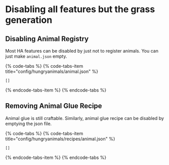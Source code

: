 # Disabling all features but the grass generation

## Disabling Animal Registry

Most HA features can be disabled by just not to register animals. You can just make `animal.json` empty.

{% code-tabs %}
{% code-tabs-item title="config/hungryanimals/animal.json" %}
```text
[]
```
{% endcode-tabs-item %}
{% endcode-tabs %}

## Removing Animal Glue Recipe

Animal glue is still craftable. Similarly, animal glue recipe can be disabled by emptying the json file.

{% code-tabs %}
{% code-tabs-item title="config/hungryanimals/recipes/animal.json" %}
```text
[]
```
{% endcode-tabs-item %}
{% endcode-tabs %}

